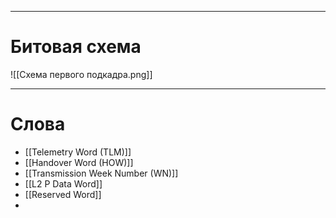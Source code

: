 
---
# Битовая схема
![[Схема первого подкадра.png]]

---
# Слова
- [[Telemetry Word (TLM)]] 
- [[Handover Word (HOW)]]
- [[Transmission Week Number (WN)]]
- [[L2 P Data Word]]
- [[Reserved Word]]
- 
